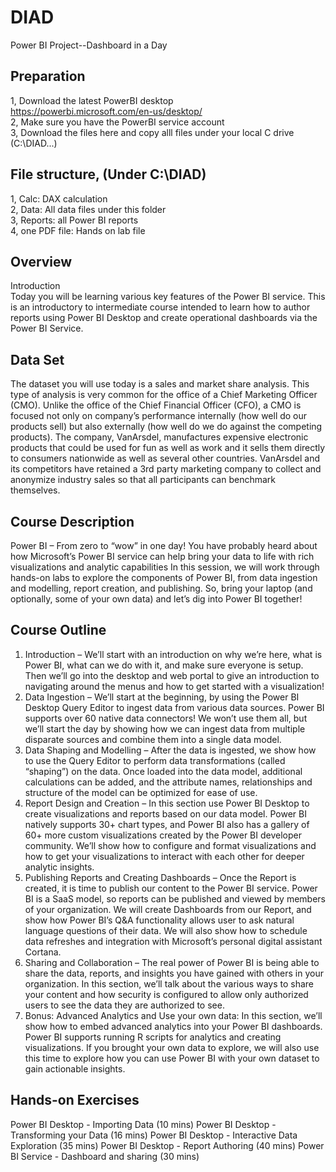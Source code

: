 # DIAD
Power BI Project--Dashboard in a Day

## Preparation
1, Download the latest PowerBI desktop</br>
https://powerbi.microsoft.com/en-us/desktop/ </br>
2, Make sure you have the PowerBI service account </br>
3, Download the files here and copy alll files under your local C drive (C:\DIAD\...) </br>

## File structure, (Under C:\DIAD\) </br>
1, Calc: DAX calculation </br>
2, Data: All data files under this folder </br>
3, Reports: all Power BI reports</br>
4, one PDF file: Hands on lab file</br>


## Overview
Introduction</br>
Today you will be learning various key features of the Power BI service. This is an introductory to intermediate course intended to learn how to author reports using Power BI Desktop and create operational dashboards via the Power BI Service.


## Data Set
The dataset you will use today is a sales and market share analysis. This type of analysis is very common for the office of a Chief Marketing Officer (CMO). Unlike the office of the Chief Financial Officer (CFO), a CMO is focused not only on company’s performance internally (how well do our products sell) but also externally (how well do we do against the competing products).
The company, VanArsdel, manufactures expensive electronic products that could be used for fun as well as work and it sells them directly to consumers nationwide as well as several other countries. VanArsdel and its competitors have retained a 3rd party marketing company to collect and anonymize industry sales so that all participants can benchmark themselves.

## Course Description

Power BI – From zero to “wow” in one day!
You have probably heard about how Microsoft’s Power BI service can help bring your data to life with rich visualizations and analytic capabilities In this session, we will work through hands-on labs to explore the components of Power BI, from data ingestion and modelling, report creation, and publishing.  So, bring your laptop (and optionally, some of your own data) and let’s dig into Power BI together!
 

## Course Outline
 
1.	Introduction – We’ll start with an introduction on why we’re here, what is Power BI, what can we do with it, and make sure everyone is setup. Then we’ll go into the desktop and web portal to give an introduction to navigating around the menus and how to get started with a visualization!
2.	Data Ingestion – We’ll start at the beginning, by using the Power BI Desktop Query Editor to ingest data from various data sources.  Power BI supports over 60 native data connectors!  We won’t use them all, but we’ll start the day by showing how we can ingest data from multiple disparate sources and combine them into a single data model. 
3.	Data Shaping and Modelling – After the data is ingested, we show how to use the Query Editor to perform data transformations (called “shaping”) on the data.  Once loaded into the data model, additional calculations can be added, and the attribute names, relationships and structure of the model can be optimized for ease of use.
4.	Report Design and Creation – In this section use Power BI Desktop to create visualizations and reports based on our data model.  Power BI natively supports 30+ chart types, and Power BI also has a gallery of 60+ more custom visualizations created by the Power BI developer community.  We’ll show how to configure and format visualizations and how to get your visualizations to interact with each other for deeper analytic insights.
5.	Publishing Reports and Creating Dashboards – Once the Report is created, it is time to publish our content to the Power BI service.  Power BI is a SaaS model, so reports can be published and viewed by members of your organization.  We will create Dashboards from our Report, and show how Power BI’s Q&A functionality allows user to ask natural language questions of their data.  We will also show how to schedule data refreshes and integration with Microsoft’s personal digital assistant Cortana.
6.	Sharing and Collaboration – The real power of Power BI is being able to share the data, reports, and insights you have gained with others in your organization.  In this section, we’ll talk about the various ways to share your content and how security is configured to allow only authorized users to see the data they are authorized to see.
7.	Bonus: Advanced Analytics and Use your own data: In this section, we’ll show how to embed advanced analytics into your Power BI dashboards.  Power BI supports running R scripts for analytics and creating visualizations.  If you brought your own data to explore, we will also use this time to explore how you can use Power BI with your own dataset to gain actionable insights.  



## Hands-on Exercises
Power BI Desktop - Importing Data (10 mins)
Power BI Desktop - Transforming your Data (16 mins)
Power BI Desktop - Interactive Data Exploration (35 mins)
Power BI Desktop - Report Authoring (40 mins)
Power BI Service - Dashboard and sharing (30 mins)
